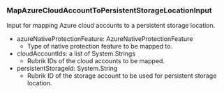 ### MapAzureCloudAccountToPersistentStorageLocationInput
Input for mapping Azure cloud accounts to a persistent storage location.

- azureNativeProtectionFeature: AzureNativeProtectionFeature
  - Type of native protection feature to be mapped to.
- cloudAccountIds: a list of System.Strings
  - Rubrik IDs of the cloud accounts to be mapped.
- persistentStorageId: System.String
  - Rubrik ID of the storage account to be used for persistent storage location.
